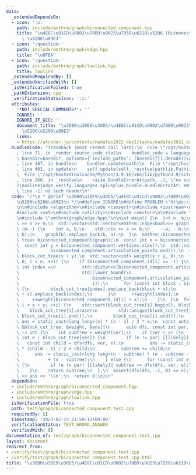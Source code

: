 ```yaml
---
data:
  _extendedDependsOn:
  - icon: ':x:'
    path: include/emthrm/graph/biconnected_component.hpp
    title: "\u4E8C\u91CD\u9802\u70B9\u9023\u7D50\u6210\u5206 (biconnected component)\
      \ \u5206\u89E3"
  - icon: ':question:'
    path: include/emthrm/graph/edge.hpp
    title: "\u8FBA"
  - icon: ':question:'
    path: include/emthrm/graph/lowlink.hpp
    title: lowlink
  _extendedRequiredBy: []
  _extendedVerifiedWith: []
  _isVerificationFailed: true
  _pathExtension: cpp
  _verificationStatusIcon: ':x:'
  attributes:
    '*NOT_SPECIAL_COMMENTS*': ''
    IGNORE: ''
    IGNORE_IF_GCC: ''
    document_title: "\u30B0\u30E9\u30D5/\u4E8C\u91CD\u9802\u70B9\u9023\u7D50\u6210\
      \u5206\u5206\u89E3"
    links:
    - https://atcoder.jp/contests/nadafes2022_day2/tasks/nadafes2022_day2_h
  bundledCode: "Traceback (most recent call last):\n  File \"/opt/hostedtoolcache/Python/3.9.16/x64/lib/python3.9/site-packages/onlinejudge_verify/documentation/build.py\"\
    , line 71, in _render_source_code_stat\n    bundled_code = language.bundle(stat.path,\
    \ basedir=basedir, options={'include_paths': [basedir]}).decode()\n  File \"/opt/hostedtoolcache/Python/3.9.16/x64/lib/python3.9/site-packages/onlinejudge_verify/languages/cplusplus.py\"\
    , line 187, in bundle\n    bundler.update(path)\n  File \"/opt/hostedtoolcache/Python/3.9.16/x64/lib/python3.9/site-packages/onlinejudge_verify/languages/cplusplus_bundle.py\"\
    , line 401, in update\n    self.update(self._resolve(pathlib.Path(included), included_from=path))\n\
    \  File \"/opt/hostedtoolcache/Python/3.9.16/x64/lib/python3.9/site-packages/onlinejudge_verify/languages/cplusplus_bundle.py\"\
    , line 260, in _resolve\n    raise BundleErrorAt(path, -1, \"no such header\"\
    )\nonlinejudge_verify.languages.cplusplus_bundle.BundleErrorAt: emthrm/graph/biconnected_component.hpp:\
    \ line -1: no such header\n"
  code: "/*\n * @brief \u30B0\u30E9\u30D5/\u4E8C\u91CD\u9802\u70B9\u9023\u7D50\u6210\
    \u5206\u5206\u89E3\n */\n#define IGNORE\n#define PROBLEM \"https://atcoder.jp/contests/nadafes2022_day2/tasks/nadafes2022_day2_h\"\
    \n\n#include <algorithm>\n#include <cassert>\n#include <iostream>\n#include <iterator>\n\
    #include <set>\n#include <utility>\n#include <vector>\n\n#include \"emthrm/graph/biconnected_component.hpp\"\
    \n#include \"emthrm/graph/edge.hpp\"\n\nint main() {\n  int n, m;\n  std::cin\
    \ >> n >> m;\n  std::vector<std::vector<emthrm::Edge<bool>>> graph(n);\n  while\
    \ (m--) {\n    int a, b;\n    std::cin >> a >> b;\n    --a; --b;\n    graph[a].emplace_back(a,\
    \ b);\n    graph[b].emplace_back(b, a);\n  }\n  emthrm::BiconnectedComponent<bool,\
    \ true> biconnected_component(graph);\n  const int x = biconnected_component.articulation_points.size();\n\
    \  const int y = biconnected_component.vertices.size();\n  std::sort(biconnected_component.articulation_points.begin(),\n\
    \            biconnected_component.articulation_points.end());\n  std::vector<std::vector<int>>\
    \ block_cut_tree(x + y);\n  std::vector<int> weight(x + y, 0);\n  for (int i =\
    \ 0; i < n; ++i) {\n    if (biconnected_component.id[i] == -1) {\n      const\
    \ int index =\n          std::distance(biconnected_component.articulation_points.begin(),\n\
    \                        std::lower_bound(\n                            biconnected_component.articulation_points.begin(),\n\
    \                            biconnected_component.articulation_points.end(),\n\
    \                            i));\n      for (const int block : biconnected_component.cutpoint[i])\
    \ {\n        block_cut_tree[index].emplace_back(block + x);\n        block_cut_tree[block\
    \ + x].emplace_back(index);\n      }\n      ++weight[index];\n    } else {\n \
    \     ++weight[biconnected_component.id[i] + x];\n    }\n  }\n  for (int i = 0;\
    \ i < x + y; ++i) {\n    std::sort(block_cut_tree[i].begin(), block_cut_tree[i].end());\n\
    \    block_cut_tree[i].erase(\n        std::unique(block_cut_tree[i].begin(),\
    \ block_cut_tree[i].end()),\n        block_cut_tree[i].end());\n  }\n  long long\
    \ ans = static_cast<long long>(n) * (n - 1) / 2 * x;\n  const auto dfs = [n, x,\
    \ &block_cut_tree, &weight, &ans](\n      auto dfs, const int par, const int ver)\
    \ -> int {\n    int subtree = weight[ver];\n    if (ver < x) {\n      for (const\
    \ int e : block_cut_tree[ver]) {\n        if (e != par) [[likely]] {\n       \
    \   const int child = dfs(dfs, ver, e);\n          ans -= static_cast<long long>(child)\
    \ * (child - 1) / 2 + child;\n          subtree += child;\n        }\n      }\n\
    \      ans -= static_cast<long long>(n - subtree) * (n - subtree - 1) / 2\n  \
    \           + (n - subtree);\n    } else {\n      for (const int e : block_cut_tree[ver])\
    \ {\n        if (e != par) [[likely]] subtree += dfs(dfs, ver, e);\n      }\n\
    \    }\n    return subtree;\n  };\n  assert(dfs(dfs, -1, 0) == n);\n  std::cout\
    \ << ans << '\\n';\n  return 0;\n}\n"
  dependsOn:
  - include/emthrm/graph/biconnected_component.hpp
  - include/emthrm/graph/edge.hpp
  - include/emthrm/graph/lowlink.hpp
  isVerificationFile: true
  path: test/graph/biconnected_component.test.cpp
  requiredBy: []
  timestamp: '2023-02-23 21:59:12+09:00'
  verificationStatus: TEST_WRONG_ANSWER
  verifiedWith: []
documentation_of: test/graph/biconnected_component.test.cpp
layout: document
redirect_from:
- /verify/test/graph/biconnected_component.test.cpp
- /verify/test/graph/biconnected_component.test.cpp.html
title: "\u30B0\u30E9\u30D5/\u4E8C\u91CD\u9802\u70B9\u9023\u7D50\u6210\u5206\u5206\u89E3"
---
```

